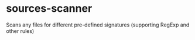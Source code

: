 # sources-scanner

Scans any files for different pre-defined signatures (supporting RegExp and other rules)
